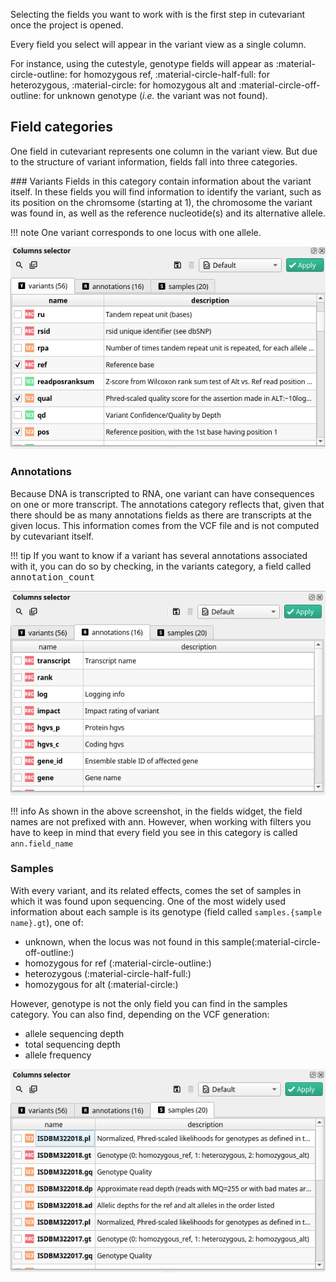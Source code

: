 
Selecting the fields you want to work with is the first step in cutevariant once the project is opened.

Every field you select will appear in the variant view as a single column.

For instance, using the cutestyle, genotype fields will appear as :material-circle-outline: for homozygous ref, :material-circle-half-full: for heterozygous, :material-circle: for homozygous alt and :material-circle-off-outline: for unknown genotype (*i.e.* the variant was not found).

## Field categories

One field in cutevariant represents one column in the variant view. But due to the structure of variant information, fields fall into three categories.

### Variants
Fields in this category contain information about the variant itself. In these fields you will find information to identify the variant, such as its
position on the chromsome (starting at 1), the chromosome the variant was found in, as well as the reference nucleotide(s) and its alternative allele.

!!! note
    One variant corresponds to one locus with one allele.

![Variant selection](../images/fields_select_variants.png)

### Annotations

Because DNA is transcripted to RNA, one variant can have consequences on one or more transcript. The annotations category reflects that, given that there should be as many annotations fields as there are transcripts at the given locus. This information comes from the VCF file and is not computed by cutevariant itself.

!!! tip
    If you want to know if a variant has several annotations associated with it, you can do so by checking, in the variants category, a field called <kbd>annotation_count</kbd>


![Annotations selection](../images/fields_select_annotations.png)

!!! info
    As shown in the above screenshot, in the fields widget, the field names are not prefixed with ann. However, when working with filters you have to keep in mind that every field you see in this category is called `ann.field_name`
### Samples

With every variant, and its related effects, comes the set of samples in which it was found upon sequencing. One of the most widely used information about each sample is its genotype (field called `samples.{sample name}.gt`), one of:

- unknown, when the locus was not found in this sample(:material-circle-off-outline:)
- homozygous for ref (:material-circle-outline:)
- heterozygous (:material-circle-half-full:)
- homozygous for alt (:material-circle:)

However, genotype is not the only field you can find in the samples category.
You can also find, depending on the VCF generation:
- allele sequencing depth
- total sequencing depth
- allele frequency 

![Samples selection](../images/fields_select_samples.png)

